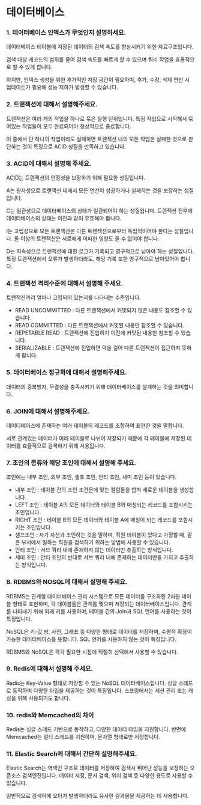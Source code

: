 # 데이터베이스

### 1. 데이터베이스 인덱스가 무엇인지 설명하세요.

데이터베이스 테이블에 저장된 데이터의 검색 속도를 향상시키기 위한 자료구조입니다.

검색 대상 레코드의 범위를 줄여 검색 속도를 빠르게 할 수 있으며 쿼리 작업을 효율적으로 할 수 있게 합니다.

하지만, 인덱스 생성을 위한 추가적인 저장 공간이 필요하며, 추가, 수정, 삭제 연산 시 업데이트가 필요해 성능 저하가 발생할 수 있습니다.

### 2. 트랜잭션에 대해서 설명해주세요.

트랜잭션은 여러 개의 작업을 하나로 묶은 실행 단위입니다. 특정 작업으로 시작해서 묶여있는 작업들이 모두 완료되어야 정상적으로 종료합니다.

이 중에서 단 하나의 작업이라도 실패하면 트랜잭션 내의 모든 작업은 실패한 것으로 판단하는 것이 특징으로 ACID 성질을 만족하고 있습니다.

### 3. ACID에 대해서 설명해 주세요.

ACID는 트랜잭션의 안정성을 보장하기 위해 필요한 성질입니다.

A는 원자성으로 트랜잭션 내에서 모든 연산이 성공하거나 실패하는 것을 보장하는 성질입니다.

C는 일관성으로 데이터베이스의 상태가 일관되어야 하는 성질입니다. 트랜잭션 전후에 데이터베이스의 상태는 이전과 같이 유효해야 합니다.

I는 고립성으로 모든 트랜잭션은 다른 트랜잭션으로부터 독립적이어야 한다는 성질입니다. 둘 이상의 트랜잭션은 서로에게 어떠한 영향도 줄 수 없어야 합니다.

D는 지속성으로 트랜잭션에 대한 로그가 기록되고 영구적으로 남아야 하는 성질입니다. 특정 트랜잭션에서 오류가 발생하더라도, 해당 기록 또한 영구적으로 남아있어야 합니다.

### 4. 트랜잭션 격리수준에 대해서 설명해 주세요.

트랜잭션끼리 얼마나 고립되어 있는지를 나타내는 수준입니다.

- READ UNCOMMITTED : 다른 트랜잭션에서 커밋되지 않은 내용도 참조할 수 있습니다.
- READ COMMITTED : 다른 트랜잭션에서 커밋된 내용만 참조할 수 있습니다.
- REPETABLE READ : 트랜잭션에 진입하기 이전에 커밋된 내용만 참조할 수 있습니다.
- SERIALIZABLE : 트랜잭션에 진입하면 락을 걸어 다른 트랜잭션이 접근하지 못하게 합니다.

### 5. 데이터베이스 정규화에 대해서 설명해주세요.

데이터의 중복방지, 무결성을 충족시키기 위해 데이터베이스를 설계하는 것을 의미합니다.

### 6. JOIN에 대해서 설명해주세요.

데이터베이스에 존재하는 여러 테이블의 레코드를 조합하여 표현한 것을 말합니다.

서로 관계있는 데이터가 여러 테이블로 나뉘어 저장되기 때문에 각 테이블에 저장된 데이터를 효율적으로 검색하기 위해 사용됩니다.

### 7. 조인의 종류와 해당 조인에 대해서 설명해 주세요.

조인에는 내부 조인, 외부 조인, 셀프 조인, 안티 조인, 세미 조인 등이 있습니다.

- 내부 조인 : 테이블 간의 조인 조건문에 맞는 컬럼들을 합쳐 새로운 테이블을 생성합니다.
- LEFT 조인 : 테이블 A의 모든 데이터와 테이블 B와 매칭되는 레코드를 포함시키는 조인입니다.
- RIGHT 조인 : 테이블 B의 모든 데이터와 테이블 A에 매칭이 되는 레코드를 포함시키는 조인입니다.
- 셀프조인 : 자기 자신과 조인하는 것을 말하며, 직원 테이블이 있다고 가정할 때, 같은 부서에서 일하는 직원을 검색하기 위하는 방법에 사용할 수 있습니다.
- 안티 조인 : 서브 쿼리 내에 존재하지 않는 데이터만 추출하는 방식입니다.
- 세미 조인 : 안티 조인의 반대로 서브 쿼리 내에 존재하는 데이터만을 가지고 추출하는 방식입니다.

### 8. RDBMS와 NOSQL에 대해서 설명해 주세요.

RDBMS는 관계형 데이터베이스 관리 시스템으로 모든 데이터를 구조화된 2차원 테이블 형태로 표현하며, 각 테이블들은 관계를 맺으며 저장되는 데이터베이스입니다. 관계를 나타내기 위해 외래 키를 사용하며, 테이블 간의 Join과 SQL 언어를 사용하는 것이 특징입니다.

NoSQL은 키-값 쌍, 사전, 그래프 등 다양한 형태로 데이터를 저장하며, 수평적 확장이 가능한 데이터베이스를 뜻합니다. SQL 언어를 사용하지 않는 것이 특징입니다.

RDBMS와 NoSQL은 각각 필요한 시점에 적절히 선택해서 사용할 수 있습니다.

### 9. Redis에 대해서 설명해 주세요.

Redis는 Key-Value 형태로 저장할 수 있는 NoSQL 데이터베이스입니다. 싱글 스레드로 동작하며 다양한 타입을 제공하는 것이 특징입니다. 스프링에서는 세션 관리 또는 캐싱을 위해 사용되기도 합니다.

### 10. redis와 Memcached의 차이

Redis는 싱글 스레드 기반으로 동작하고, 다양한 데이터 타입을 지원합니다. 반면에 Memcached는 멀티 스레드를 지원하며, 문자열 형태로만 저장합니다.

### 11. Elastic Search에 대해서 간단히 설명해주세요.

Elastic Search는 역색인 구조로 데이터를 저장하여 검색시 뛰어난 성능을 보장하는 오픈소스 검색엔진입니다. 데이터 저장, 문서 검색, 위치 검색 등 다양한 용도로 사용할 수 있습니다.

일반적으로 검색어에 오타가 발생하더라도 유사한 결과물을 제공하는 데 사용합니다.